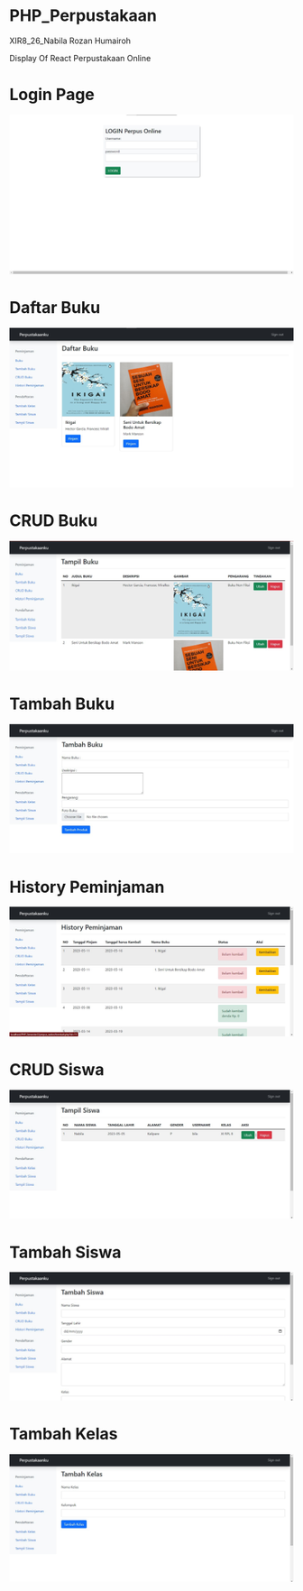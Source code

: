 # PHP_Perpustakaan
XIR8_26_Nabila Rozan Humairoh

Display Of React Perpustakaan Online

<h1>Login Page</h1>
<img src="https://github.com/NekoNabNab/PHP_Native_Perpustakaan/blob/master/LoginPage.jpg"/><br />
<h1>Daftar Buku</h1>
<img src="https://github.com/NekoNabNab/PHP_Native_Perpustakaan/blob/master/DaftarBuku.jpg"/><br />
<h1>CRUD Buku</h1>
<img src="https://github.com/NekoNabNab/PHP_Native_Perpustakaan/blob/master/CRUD_Buku.jpg"/><br />
<h1>Tambah Buku</h1>
<img src="https://github.com/NekoNabNab/PHP_Native_Perpustakaan/blob/master/TambahBuku.jpg"/><br />
<h1>History Peminjaman</h1>
<img src="https://github.com/NekoNabNab/PHP_Native_Perpustakaan/blob/master/HistoriPeminjaman.jpg"/><br />
<h1>CRUD Siswa</h1>
<img src="https://github.com/NekoNabNab/PHP_Native_Perpustakaan/blob/master/DataSiswa.jpg"/><br />
<h1>Tambah Siswa</h1>
<img src="https://github.com/NekoNabNab/PHP_Native_Perpustakaan/blob/master/TambahSiswa.jpg"/><br />
<h1>Tambah Kelas</h1>
<img src="https://github.com/NekoNabNab/PHP_Native_Perpustakaan/blob/master/TambahKelas.jpg"/><br />

